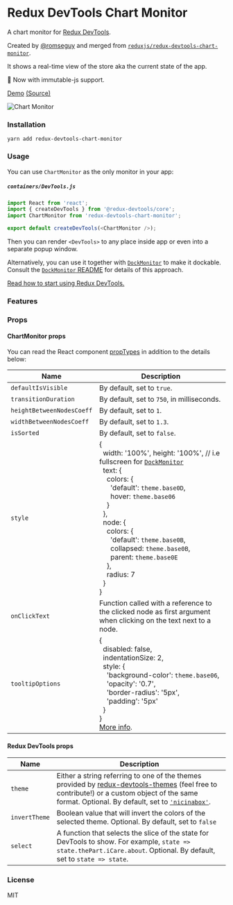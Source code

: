 # Redux DevTools Chart Monitor

A chart monitor for [Redux DevTools](https://github.com/gaearon/redux-devtools).

Created by [@romseguy](https://github.com/romseguy) and merged from [`reduxjs/redux-devtools-chart-monitor`](https://github.com/reduxjs/redux-devtools-chart-monitor).

It shows a real-time view of the store aka the current state of the app.

:rocket: Now with immutable-js support.

[Demo](http://romseguy.github.io/redux-store-visualizer/) [(Source)](https://github.com/romseguy/redux-store-visualizer)

![Chart Monitor](https://camo.githubusercontent.com/19aebaeba929e97f97225115c49dc994299cb76e/687474703a2f2f692e696d6775722e636f6d2f4d53677655366c2e676966)

### Installation

```
yarn add redux-devtools-chart-monitor
```

### Usage

You can use `ChartMonitor` as the only monitor in your app:

##### `containers/DevTools.js`

```js
import React from 'react';
import { createDevTools } from '@redux-devtools/core';
import ChartMonitor from 'redux-devtools-chart-monitor';

export default createDevTools(<ChartMonitor />);
```

Then you can render `<DevTools>` to any place inside app or even into a separate popup window.

Alternatively, you can use it together with [`DockMonitor`](https://github.com/reduxjs/redux-devtools/tree/master/packages/redux-devtools-dock-monitor) to make it dockable.  
Consult the [`DockMonitor` README](https://github.com/reduxjs/redux-devtools/tree/master/packages/redux-devtools-dock-monitor) for details of this approach.

[Read how to start using Redux DevTools.](https://github.com/reduxjs/redux-devtools)

### Features

### Props

#### ChartMonitor props

You can read the React component [propTypes](https://github.com/reduxjs/redux-devtools/blob/master/packages/redux-devtools-chart-monitor/src/Chart.js#L11) in addition to the details below:

| Name                      | Description                                                                                                                                                                                                                                                                                                                                                                                                                                                                                                                                                                                                                                                                                                                                    |
| ------------------------- | ---------------------------------------------------------------------------------------------------------------------------------------------------------------------------------------------------------------------------------------------------------------------------------------------------------------------------------------------------------------------------------------------------------------------------------------------------------------------------------------------------------------------------------------------------------------------------------------------------------------------------------------------------------------------------------------------------------------------------------------------- |
| `defaultIsVisible`        | By default, set to `true`.                                                                                                                                                                                                                                                                                                                                                                                                                                                                                                                                                                                                                                                                                                                     |
| `transitionDuration`      | By default, set to `750`, in milliseconds.                                                                                                                                                                                                                                                                                                                                                                                                                                                                                                                                                                                                                                                                                                     |
| `heightBetweenNodesCoeff` | By default, set to `1`.                                                                                                                                                                                                                                                                                                                                                                                                                                                                                                                                                                                                                                                                                                                        |
| `widthBetweenNodesCoeff`  | By default, set to `1.3`.                                                                                                                                                                                                                                                                                                                                                                                                                                                                                                                                                                                                                                                                                                                      |
| `isSorted`                | By default, set to `false`.                                                                                                                                                                                                                                                                                                                                                                                                                                                                                                                                                                                                                                                                                                                    |
| `style`                   | {<br>&nbsp;&nbsp;width: '100%', height: '100%', // i.e fullscreen for [`DockMonitor`](https://github.com/reduxjs/redux-devtools/tree/master/packages/redux-devtools-dock-monitor)<br>&nbsp;&nbsp;text: {<br>&nbsp;&nbsp;&nbsp;&nbsp;colors: {<br>&nbsp;&nbsp;&nbsp;&nbsp;&nbsp;&nbsp;'default': `theme.base0D`,<br>&nbsp;&nbsp;&nbsp;&nbsp;&nbsp;&nbsp;hover: `theme.base06`<br>&nbsp;&nbsp;&nbsp;&nbsp;}<br>&nbsp;&nbsp;},<br>&nbsp;&nbsp;node: {<br>&nbsp;&nbsp;&nbsp;&nbsp;colors: {<br>&nbsp;&nbsp;&nbsp;&nbsp;&nbsp;&nbsp;'default': `theme.base0B`,<br>&nbsp;&nbsp;&nbsp;&nbsp;&nbsp;&nbsp;collapsed: `theme.base0B`,<br>&nbsp;&nbsp;&nbsp;&nbsp;&nbsp;&nbsp;parent: `theme.base0E`<br>&nbsp;&nbsp;&nbsp;&nbsp;},<br>&nbsp;&nbsp;&nbsp;&nbsp;radius: 7<br>&nbsp;&nbsp;}<br>} |
| `onClickText`             | Function called with a reference to the clicked node as first argument when clicking on the text next to a node.                                                                                                                                                                                                                                                                                                                                                                                                                                                                                                                                                                                                                               |
| `tooltipOptions`          | {<br>&nbsp;&nbsp;disabled: false,<br>&nbsp;&nbsp;indentationSize: 2,<br>&nbsp;&nbsp;style: {<br>&nbsp;&nbsp;&nbsp;&nbsp;'background-color': `theme.base06`,<br>&nbsp;&nbsp;&nbsp;&nbsp;'opacity': '0.7',<br>&nbsp;&nbsp;&nbsp;&nbsp;'border-radius': '5px',<br>&nbsp;&nbsp;&nbsp;&nbsp;'padding': '5px'<br>&nbsp;&nbsp;}<br>}<br>[More info](https://github.com/reduxjs/redux-devtools/tree/master/packages/d3tooltip#api).                                                                                                                                                                                                                                                                                                                    |

#### Redux DevTools props

| Name          | Description                                                                                                                                                                                                                                                                                                                         |
| ------------- | ----------------------------------------------------------------------------------------------------------------------------------------------------------------------------------------------------------------------------------------------------------------------------------------------------------------------------------- |
| `theme`       | Either a string referring to one of the themes provided by [redux-devtools-themes](https://github.com/gaearon/redux-devtools-themes) (feel free to contribute!) or a custom object of the same format. Optional. By default, set to [`'nicinabox'`](https://github.com/gaearon/redux-devtools-themes/blob/master/src/nicinabox.js). |
| `invertTheme` | Boolean value that will invert the colors of the selected theme. Optional. By default, set to `false`                                                                                                                                                                                                                               |
| `select`      | A function that selects the slice of the state for DevTools to show. For example, `state => state.thePart.iCare.about`. Optional. By default, set to `state => state`.                                                                                                                                                              |

### License

MIT
